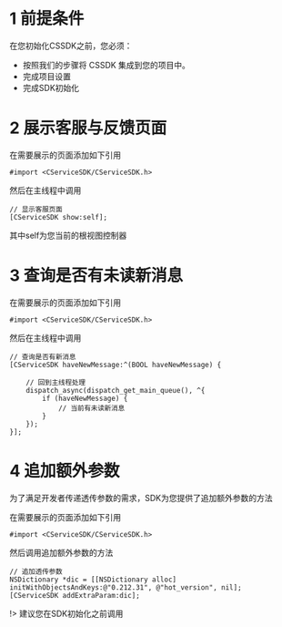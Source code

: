 # 1 前提条件

在您初始化CSSDK之前，您必须：

- 按照我们的步骤将 CSSDK 集成到您的项目中。
- 完成项目设置
- 完成SDK初始化


# 2 展示客服与反馈页面

在需要展示的页面添加如下引用

```
#import <CServiceSDK/CServiceSDK.h>
```

然后在主线程中调用

```
// 显示客服页面
[CServiceSDK show:self];
```

其中self为您当前的根视图控制器

# 3 查询是否有未读新消息

在需要展示的页面添加如下引用

```
#import <CServiceSDK/CServiceSDK.h>
```

然后在主线程中调用

```
// 查询是否有新消息
[CServiceSDK haveNewMessage:^(BOOL haveNewMessage) {
    
    // 回到主线程处理
    dispatch_async(dispatch_get_main_queue(), ^{
        if (haveNewMessage) {
        	// 当前有未读新消息
        }
    });
}];
```

# 4 追加额外参数

为了满足开发者传递透传参数的需求，SDK为您提供了追加额外参数的方法

在需要展示的页面添加如下引用

```
#import <CServiceSDK/CServiceSDK.h>
```

然后调用追加额外参数的方法

```
// 追加透传参数
NSDictionary *dic = [[NSDictionary alloc] initWithObjectsAndKeys:@"0.212.31", @"hot_version", nil];
[CServiceSDK addExtraParam:dic];
```

!> 建议您在SDK初始化之前调用

